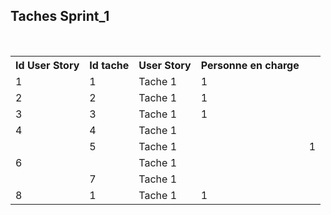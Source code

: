 ﻿<h2>Taches Sprint_1</h2></br>

<table style="width:100%">
<tr>
	<th>Id User Story</th>
	<th>Id tache</th>
	<th>User Story</th> 
	<th>Personne en charge</th>
</tr>
<tr>
	<td>1</td>
	<td>1</td>
	<td>Tache 1</td> 
	<td>1</td>
</tr>

<tr>
	<td>2</td>
	<td>2</td>
	<td>Tache 1</td> 
	<td>1</td>
</tr>

<tr>
	<td>3</td>
	<td>3</td>
	<td>Tache 1</td> 
	<td>1</td>
</tr>

<tr>
	<td>4</td>
	<td>4</td>
	<td>Tache 1</td> 
	<td></td>
</tr>
<tr>
	<td></td>
	<td>5</td>
	<td>Tache 1<td>
	<td>1</td>
</tr>
<tr>
	<td>6</td>
	<td></td>
	<td>Tache 1</td> 
	<td></td>
</tr>

<tr>
	<td></td>
	<td>7</td>
	<td>Tache 1</td>
	<td></td>
</tr>

<tr>
	<td>8</td>
	<td>1</td>
	<td>Tache 1</td>
	<td>1</td>
</tr>


</table>